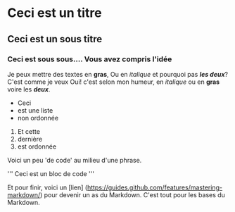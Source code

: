 # Ceci est un titre
## Ceci est un sous titre
### Ceci est sous sous.... Vous avez compris l'idée


Je peux mettre des textes en **gras**,
Ou en *italique* et pourquoi pas ***les deux***? C'est comme je veux 
Oui! c'est selon mon humeur, en *italique* ou en **gras** voire les ***deux***.

- Ceci
- est une liste 
- non ordonnée


1. Et cette 
2. dernière
3. est ordonnée

Voici un peu 'de code' au milieu d'une phrase.

'''
Ceci est un bloc de code
'''

Et pour finir, voici un [lien] (https://guides.github.com/features/mastering-markdown/) pour devenir un as du Markdown.
C'est tout pour les bases du Markdown.
